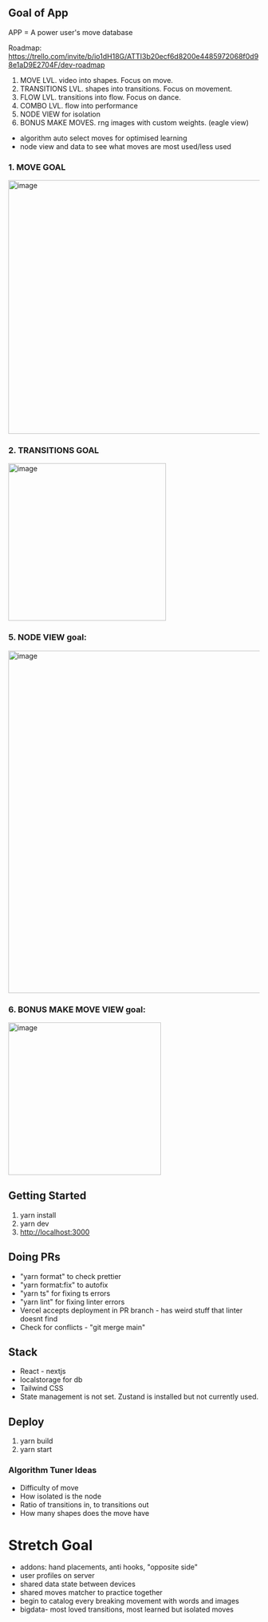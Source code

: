 ## Goal of App
APP = A power user's move database

Roadmap: https://trello.com/invite/b/io1dH18G/ATTI3b20ecf6d8200e4485972068f0d98e1aD9E2704F/dev-roadmap

1. MOVE LVL. video into shapes. Focus on move.
2. TRANSITIONS LVL. shapes into transitions. Focus on movement.
3. FLOW LVL. transitions into flow. Focus on dance.
4. COMBO LVL. flow into performance
5. NODE VIEW for isolation 
6. BONUS MAKE MOVES. rng images with custom weights. (eagle view)
* algorithm auto select moves for optimised learning
* node view and data to see what moves are most used/less used

### 1. MOVE GOAL
<img width="509" alt="image" src="https://github.com/volaix/breakdancedb/assets/16506248/5e3e6368-ee9b-4d4e-b5c2-6d2330627c0f">

### 2. TRANSITIONS GOAL
<img width="316" alt="image" src="https://github.com/volaix/breakdancedb/assets/16506248/69b6b258-8a51-4741-997e-a4acb62e2101">

### 5. NODE VIEW goal:
<img width="687" alt="image" src="https://github.com/volaix/breakdancedb/assets/16506248/a74a0760-47de-4a3b-bec2-30e0b7be46a8">

### 6. BONUS MAKE MOVE VIEW goal:
<img width="306" alt="image" src="https://github.com/volaix/breakdancedb/assets/16506248/e33b41b0-93e0-4274-939c-add8e219c6fb">

## Getting Started
1. yarn install
2. yarn dev
3. [http://localhost:3000](http://localhost:3000)

## Doing PRs
- "yarn format" to check prettier
- "yarn format:fix" to autofix
- "yarn ts" for fixing ts errors
- "yarn lint" for fixing linter errors
- Vercel accepts deployment in PR branch - has weird stuff that linter doesnt find
- Check for conflicts - "git merge main"


## Stack
- React - nextjs
- localstorage for db
- Tailwind CSS
- State management is not set. Zustand is installed but not currently used.

## Deploy
1. yarn build
2. yarn start
 
### Algorithm Tuner Ideas
* Difficulty of move
* How isolated is the node
* Ratio of transitions in, to transitions out
* How many shapes does the move have

# Stretch Goal

- addons: hand placements, anti hooks, "opposite side"
- user profiles on server
- shared data state between devices
- shared moves matcher to practice together
- begin to catalog every breaking movement with words and images
- bigdata- most loved transitions, most learned but isolated moves
